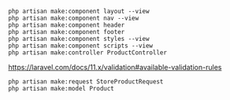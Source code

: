 ```
php artisan make:component layout --view
php artisan make:component nav --view
php artisan make:component header
php artisan make:component footer
php artisan make:component styles --view
php artisan make:component scripts --view
php artisan make:controller ProductController
```

https://laravel.com/docs/11.x/validation#available-validation-rules

```
php artisan make:request StoreProductRequest
php artisan make:model Product
```